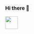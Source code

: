 ### Hi there 👋

<img loading="lazy" src="https://cdn.jsdelivr.net/gh/devicons/devicon/icons/git/git-original.svg" width="40" height="40"/>

<!--
**caiomarcondes/caiomarcondes** is a ✨ _special_ ✨ repository because its `README.md` (this file) appears on your GitHub profile.

Here are some ideas to get you started:

- 🔭 I’m currently working on ...
- 🌱 I’m currently learning ...
- 👯 I’m looking to collaborate on ...
- 🤔 I’m looking for help with ...
- 💬 Ask me about ...
- 📫 How to reach me: ...
- 😄 Pronouns: ...
- ⚡ Fun fact: ...
-->

